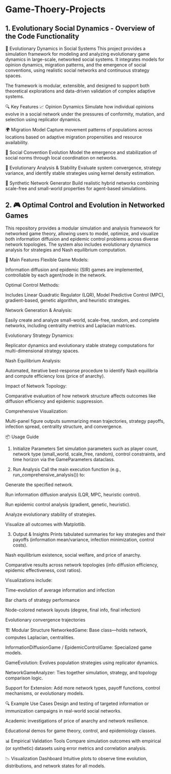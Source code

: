 # Game-Thoery-Projects
## 1. Evolutionary Social Dynamics - Overview of the Code Functionality
🧬 Evolutionary Dynamics in Social Systems
This project provides a simulation framework for modeling and analyzing evolutionary game dynamics in large-scale, networked social systems. It integrates models for opinion dynamics, migration patterns, and the emergence of social conventions, using realistic social networks and continuous strategy spaces.

The framework is modular, extensible, and designed to support both theoretical explorations and data-driven validation of complex adaptive systems.

🔍 Key Features
📈 Opinion Dynamics
Simulate how individual opinions evolve in a social network under the pressures of conformity, mutation, and selection using replicator dynamics.

🌍 Migration Model
Capture movement patterns of populations across locations based on adaptive migration propensities and resource availability.

🤝 Social Convention Evolution
Model the emergence and stabilization of social norms through local coordination on networks.

🧠 Evolutionary Analysis & Stability
Evaluate system convergence, strategy variance, and identify stable strategies using kernel density estimation.

🔬 Synthetic Network Generator
Build realistic hybrid networks combining scale-free and small-world properties for agent-based simulations.
## 2. 🎮 Optimal Control and Evolution in Networked Games
This repository provides a modular simulation and analysis framework for networked game theory, allowing users to model, optimize, and visualize both information diffusion and epidemic control problems across diverse network topologies. The system also includes evolutionary dynamics analysis for strategies and Nash equilibrium computation.

🚦 Main Features
Flexible Game Models:

Information diffusion and epidemic (SIR) games are implemented, controllable by each agent/node in the network.

Optimal Control Methods:

Includes Linear Quadratic Regulator (LQR), Model Predictive Control (MPC), gradient-based, genetic algorithm, and heuristic strategies.

Network Generation & Analysis:

Easily create and analyze small-world, scale-free, random, and complete networks, including centrality metrics and Laplacian matrices.

Evolutionary Strategy Dynamics:

Replicator dynamics and evolutionary stable strategy computations for multi-dimensional strategy spaces.

Nash Equilibrium Analysis:

Automated, iterative best-response procedure to identify Nash equilibria and compute efficiency loss (price of anarchy).

Impact of Network Topology:

Comparative evaluation of how network structure affects outcomes like diffusion efficiency and epidemic suppression.

Comprehensive Visualization:

Multi-panel figure outputs summarizing mean trajectories, strategy payoffs, infection spread, centrality structure, and convergence.

📦 Usage Guide
1. Initialize Parameters
Set simulation parameters such as player count, network type (small_world, scale_free, random), control constraints, and time horizon via the GameParameters dataclass.

2. Run Analysis
Call the main execution function (e.g., run_comprehensive_analysis()) to:

Generate the specified network.

Run information diffusion analysis (LQR, MPC, heuristic control).

Run epidemic control analysis (gradient, genetic, heuristic).

Analyze evolutionary stability of strategies.

Visualize all outcomes with Matplotlib.

3. Output & Insights
Prints tabulated summaries for key strategies and their payoffs (information mean/variance, infection minimization, control costs).

Nash equilibrium existence, social welfare, and price of anarchy.

Comparative results across network topologies (info diffusion efficiency, epidemic effectiveness, cost ratios).

Visualizations include:

Time-evolution of average information and infection

Bar charts of strategy performance

Node-colored network layouts (degree, final info, final infection)

Evolutionary convergence trajectories

🏗️ Modular Structure
NetworkedGame: Base class—holds network, computes Laplacian, centralities.

InformationDiffusionGame / EpidemicControlGame: Specialized game models.

GameEvolution: Evolves population strategies using replicator dynamics.

NetworkGameAnalyzer: Ties together simulation, strategy, and topology comparison logic.

Support for Extension: Add more network types, payoff functions, control mechanisms, or evolutionary models.

🔍 Example Use Cases
Design and testing of targeted information or immunization campaigns in real-world social networks.

Academic investigations of price of anarchy and network resilience.

Educational demos for game theory, control, and epidemiology classes.

📊 Empirical Validation Tools
Compare simulation outcomes with empirical (or synthetic) datasets using error metrics and correlation analysis.

📉 Visualization Dashboard
Intuitive plots to observe time evolution, distributions, and network states for all models.
